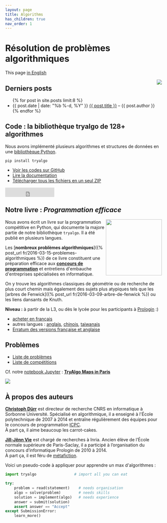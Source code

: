 ```yaml
---
layout: page
title: Algorithms
has_children: true
nav_order: 1
---
```


# Résolution de problèmes algorithmiques

This page [in English](/index-en)

<a href="{% post_url fr/2016-11-19-swerc-2016 %}"><img src="/fr/images/swerc2016/swerc2016-thumb.jpg" style="float: right" /></a>

## Derniers posts

<ul>
{% for post in site.posts limit:8 %}
    <li> {{ post.date | date: "%b %-d, %Y" }} <a href="{{ post.url }}">{{ post.title }}</a> – {{ post.author }}
    </li>
{% endfor %}
</ul>

## Code : la bibliothèque tryalgo de 128+ algorithmes

Nous avons implémenté plusieurs algorithmes et structures de données en une [bibliothèque Python](https://pypi.python.org/pypi/tryalgo/).

    pip install tryalgo

- [Voir les codes sur GitHub](https://github.com/jilljenn/tryalgo)
- [Lire la documentation](https://jilljenn.github.io/tryalgo/)
- [Télécharger tous les fichiers en un seul ZIP](https://github.com/jilljenn/tryalgo/archive/master.zip)

<iframe src="https://ghbtns.com/github-btn.html?user=jilljenn&amp;repo=tryalgo&amp;type=fork&amp;count=true&amp;size=large" frameborder="0" scrolling="0" width="158px" height="30px"></iframe>

## Notre livre : *Programmation efficace*

<a href="http://www.amazon.fr/gp/product/2340010055/ref=as_li_tl?ie=UTF8&amp;camp=1642&amp;creative=19458&amp;creativeASIN=2340010055&amp;linkCode=as2&amp;tag=mangaki-21"><img src="/static/cover.jpg" style="float: right" width="180" /></a>

Nous avons écrit un livre sur la programmation compétitive en Python, qui documente la majore partie de notre bibliothèque `tryalgo`. Il a été publié en plusieurs langues.

Les [**nombreux problèmes algorithmiques**]({% post_url fr/2016-03-15-problemes-algorithmiques %}) de ce livre constituent une préparation efficace aux [**concours de programmation**](/contests/) et entretiens d'embauche d'entreprises spécialisées en informatique.

On y trouve les algorithmes classiques de géométrie ou de recherche de plus court chemin mais également des sujets plus atypiques tels que les [arbres de Fenwick]({% post_url fr/2016-03-09-arbre-de-fenwick %}) ou les liens dansants de Knuth.

**Niveau :** à partir de la L3, ou dès le lycée pour les participants à [Prologin](http://prologin.org) :)

- [acheter en français](http://www.amazon.fr/gp/product/2340010055/ref=as_li_tl?ie=UTF8&camp=1642&creative=19458&creativeASIN=2340010055&linkCode=as2&tag=mangaki-21)
- autres langues : [anglais](http://www.cambridge.org/9781108716826), [chinois](https://book.douban.com/subject/30210075/), [taiwanais](http://www.drmaster.com.tw/Bookinfo.asp?BookID=MP11906)
- [Erratum des versions française et anglaise](/errata)

## Problèmes

- [Liste de problèmes](problems)
- [Liste de compétitions](competitions)

Cf. notre [notebook Jupyter](http://nbviewer.jupyter.org/github/jilljenn/tryalgo/blob/master/examples/TryAlgo%20Maps%20in%20Paris.ipynb) : [**TryAlgo Maps in Paris**](http://nbviewer.jupyter.org/github/jilljenn/tryalgo/blob/master/examples/TryAlgo%20Maps%20in%20Paris.ipynb)

<a href="http://nbviewer.jupyter.org/github/jilljenn/tryalgo/blob/master/examples/TryAlgo%20Maps%20in%20Paris.ipynb" target="_blank"><img src="/static/paris.png" /></a>

## À propos des auteurs

[**Christoph Dürr**](http://www-desir.lip6.fr/~durrc/) est directeur de recherche CNRS en informatique à Sorbonne Université. Spécialisé en algorithmique, il a enseigné à l'École polytechnique de 2007 à 2014 et entraîne régulièrement des équipes pour le concours de programmation [ICPC](/acm/).  
À part ça, il aime beaucoup les carrot-cakes.

[**Jill-Jênn Vie**](http://jill-jenn.net) est chargé de recherches à Inria. Ancien élève de l’École normale supérieure de Paris-Saclay, il a participé à l’organisation du concours d’informatique Prologin de 2010 à 2014.  
À part ça, il est féru de [métafiction](https://club-meta.fr).


Voici un pseudo-code à appliquer pour apprendre un max d'algorithmes :

```python
import tryalgo                 # import all you can eat

try:
    problem = read(statement)    # needs organisation
    algo = solve(problem)        # needs skills
    solution = implement(algo)   # needs experience
    answer = submit(solution)
    assert answer == "Accept"
except SubmissionError:
    learn_more()
```
